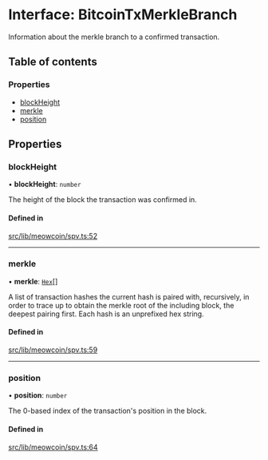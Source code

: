 # Interface: BitcoinTxMerkleBranch

Information about the merkle branch to a confirmed transaction.

## Table of contents

### Properties

- [blockHeight](BitcoinTxMerkleBranch.md#blockheight)
- [merkle](BitcoinTxMerkleBranch.md#merkle)
- [position](BitcoinTxMerkleBranch.md#position)

## Properties

### blockHeight

• **blockHeight**: `number`

The height of the block the transaction was confirmed in.

#### Defined in

[src/lib/meowcoin/spv.ts:52](https://github.com/zachchan105/tmewc/blob/main/typescript/src/lib/meowcoin/spv.ts#L52)

___

### merkle

• **merkle**: [`Hex`](../classes/Hex.md)[]

A list of transaction hashes the current hash is paired with, recursively,
in order to trace up to obtain the merkle root of the including block,
the deepest pairing first. Each hash is an unprefixed hex string.

#### Defined in

[src/lib/meowcoin/spv.ts:59](https://github.com/zachchan105/tmewc/blob/main/typescript/src/lib/meowcoin/spv.ts#L59)

___

### position

• **position**: `number`

The 0-based index of the transaction's position in the block.

#### Defined in

[src/lib/meowcoin/spv.ts:64](https://github.com/zachchan105/tmewc/blob/main/typescript/src/lib/meowcoin/spv.ts#L64)
